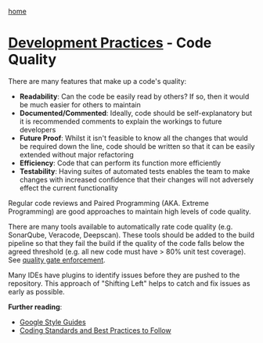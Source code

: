 [home](../README.md)
# [Development Practices](README.md) - Code Quality


There are many features that make up a code's quality:

* **Readability**: Can the code be easily read by others? If so, then it would be much easier for others to maintain
* **Documented/Commented**: Ideally, code should be self-explanatory but it is recommended comments to explain the workings to future developers
* **Future Proof**: Whilst it isn't feasible to know all the changes that would be required down the line, code should be written so that it can be easily extended without major refactoring
* **Efficiency**: Code that can perform its function more efficiently
* **Testability**: Having suites of automated tests enables the team to make changes with increased confidence that their changes will not adversely effect the current functionality


Regular code reviews and Paired Programming (AKA. Extreme Programming) are good approaches to maintain high levels of code quality.

There are many tools available to automatically rate code quality (e.g. SonarQube, Veracode, Deepscan). These tools should be added to the build pipeline so that they fail the build if the quality of the code falls below the agreed threshold (e.g. all new code must have > 80% unit test coverage). See [quality gate enforcement](../continuous-delivery/quality-gate-enforcement.md).

Many IDEs have plugins to identify issues before they are pushed to the repository. This approach of "Shifting Left" helps to catch and fix issues as early as possible.


**Further reading**:
* [Google Style Guides](https://google.github.io/styleguide/)
* [Coding Standards and Best Practices to Follow](https://www.browserstack.com/guide/coding-standards-best-practices)